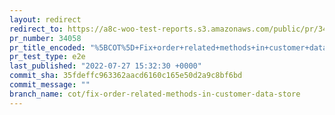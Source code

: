```yaml
---
layout: redirect
redirect_to: https://a8c-woo-test-reports.s3.amazonaws.com/public/pr/34058/e2e/index.html
pr_number: 34058
pr_title_encoded: "%5BCOT%5D+Fix+order+related+methods+in+customer+data+store"
pr_test_type: e2e
last_published: "2022-07-27 15:32:30 +0000"
commit_sha: 35fdeffc963362aacd6160c165e50d2a9c8bf6bd
commit_message: ""
branch_name: cot/fix-order-related-methods-in-customer-data-store
---
```

